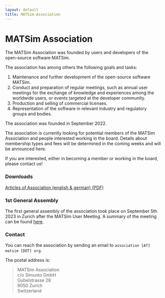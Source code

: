 ```yaml
---
layout: default
title: MATSim Association
---
```


# MATSim Association

The MATSim Association was founded by users and developers of the open-source software MATSim.

The association has among others the following goals and tasks:

1. Maintenance and further development of the open-source software MATSim.
2. Conduct and preparation of regular meetings, such as annual user meetings for the exchange of knowledge and experiences among the worldwide users, or events targeted at the developer community.
3. Production and selling of commercial licenses.
4. Representation of the software in relevant industry and regulatory groups and bodies.

The association was founded in September 2022.


The association is currently looking for potential members of the MATSim Association and 
people interested working in the board. Details about membership types and fees will be determined in 
the coming weeks and will be announced here.

If you are interested, either in becoming a member or working in the board, please contact us!


### Downloads

<a href="/association/docs/2022_Statuten_bilingual.pdf"><i class="fa fa-file-pdf-o"></i> Articles of Association (english & german) (PDF)</a>

### 1st General Assembly

The first general assembly of the association took place on September 5th 2023 in Zurich after the MATSim User Meeting.
A summary of the meeting can be found [here](230905/230905-inaugural-meeting.md).



### Contact

You can reach the association by sending an email to `association [AT] matsim [DOT] org`.

The postal address is:

> MATSim Association  
c/o Simunto GmbH  
Gubelstrasse 28  
8050 Zurich  
Switzerland
